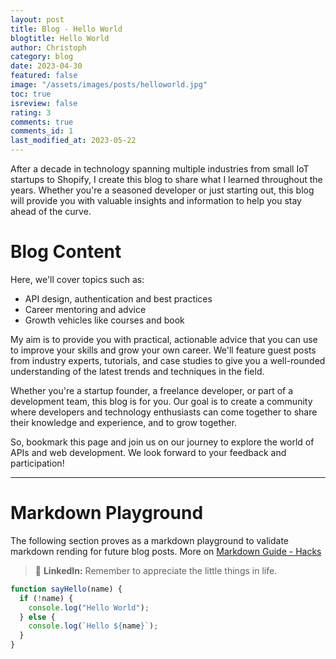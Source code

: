 ```yaml
---
layout: post
title: Blog - Hello World
blogtitle: Hello World
author: Christoph
category: blog
date: 2023-04-30
featured: false
image: "/assets/images/posts/helloworld.jpg"
toc: true
isreview: false
rating: 3
comments: true
comments_id: 1
last_modified_at: 2023-05-22
---
```


After a decade in technology spanning multiple industries from small IoT startups to Shopify, I create this blog to share what I learned throughout the years. Whether you're a seasoned developer or just starting out, this blog will provide you with valuable insights and information to help you stay ahead of the curve.

# Blog Content

Here, we'll cover topics such as:

- API design, authentication and best practices
- Career mentoring and advice
- Growth vehicles like courses and book

My aim is to provide you with practical, actionable advice that you can use to improve your skills and grow your own career. We'll feature guest posts from industry experts, tutorials, and case studies to give you a well-rounded understanding of the latest trends and techniques in the field.

Whether you're a startup founder, a freelance developer, or part of a development team, this blog is for you. Our goal is to create a community where developers and technology enthusiasts can come together to share their knowledge and experience, and to grow together.

So, bookmark this page and join us on our journey to explore the world of APIs and web development. We look forward to your feedback and participation!

---

# Markdown Playground

The following section proves as a markdown playground to validate markdown rending for future blog posts. More on [Markdown Guide - Hacks](https://www.markdownguide.org/hacks/)

> 🚀 **LinkedIn:** Remember to appreciate the little things in life.

```javascript
function sayHello(name) {
  if (!name) {
    console.log("Hello World");
  } else {
    console.log(`Hello ${name}`);
  }
}
```
